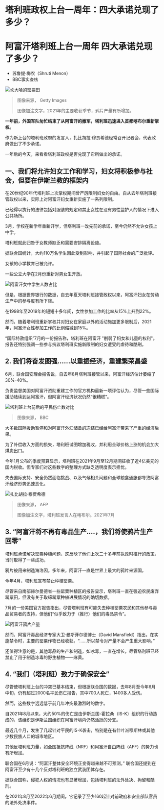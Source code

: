 # 塔利班政权上台一周年：四大承诺兑现了多少？

#  阿富汗塔利班上台一周年 四大承诺兑现了多少？

  * 苏鲁提·梅农（Shruti Menon） 
  * BBC事实查核 


![坎大哈的罂粟田](_126258865_opium_poppy_.jpg)

> 图像来源，  Getty Images
>
> 图像加注文字，2021年的主要收获季节，鸦片产量有所增加。

**一年前，外国军队匆忙结束了从阿富汗的撤军，塔利班迅速进入首都喀布尔重新掌权。**

作为新上台的塔利班政府的发言人，扎比胡拉·穆贾希德经常召开记者会，代表政府做出了不少承诺。

一年后的今天，来看看塔利班政权是否兑现了它所做出的承诺。

##  一、我们将允许妇女工作和学习，妇女将积极参与社会，但要在伊斯兰教的框架内

在20世纪90年代塔利班上次掌权期间曾严厉限制妇女的自由。自从去年塔利班接管政权以来，实际上对阿富汗妇女重新实施了一系列限制。

已经得以执行的法律包括对服装的规定和禁止女性在没有男性监护人的情况下进入公共场所。

3月，学校在新学年重新开学，但塔利班一改先前的承诺，至今仍然不允许女孩上中学。

塔利班就此归咎于女教师缺乏和需要安排隔离设施。

据联合国统计，大约110万名学生因此受到影响，并引起了国际社会的广泛批评。

女孩的小学教育已被允许。

一些公立大学在2月份重新对男女生开放。

![阿富汗女中学生人数占比](_126326525_afghanistan_girls_secondary_school_chinese_2022-nc_640-nc.png)

但是，根据世界银行的数据，自去年夏天塔利班接管政权以来，阿富汗妇女在劳动生产中的参与度有所下降。

在1998年至2019年的短短十多年间，女性参加工作的比率从15%上升到22%。

然而，随着塔利班重新掌权并对妇女在家庭以外的活动施加更多限制后，2021年，阿富汗女性参加工作的比例缩减到15%。

“国际特赦组织”7月的一份报告称，塔利班在阿富汗 "削弱了妇女和儿童的权利"。 报告还特别强调一些参与抗议塔利班实施新限制的妇女遭受的虐待和酷刑。

##  2\. 我们将奋发图强......以重振经济，重建繁荣昌盛

6月，联合国安理会报告说，自去年8月塔利班接管以来，阿富汗经济估计萎缩了30%-40%。

负责监督美国对阿富汗资助重建工作的官方机构最新一项评估认为，尽管一些国际援助陆续到达阿富汗，但阿富汗经济状况仍然“很糟糕”。

![塔利班上台前后的平民伤亡数对比](_126326524_afg_casualties-nc.jpg)

> 图像来源，  BBC

大多数国际援助暂停和对阿富汗外汇储备的冻结已经给阿富汗带来了严重的经济后果。

为了补偿收入方面的损失，塔利班试图增加税收，并利用全球价格上涨的机会加大煤炭出口。

今年1月公布的季度预算显示，塔利班在2021年9月至12月期间征收了近4亿美元的国内税收。但专家们对这些数字的整理方式缺乏透明度表示担忧。

失去国际支持、安全仍然面临挑战、以及气候相关问题和全球粮食通胀都导致阿富汗经济形势迅速恶化。

![扎比胡拉·穆贾希德](_126327905_b8032f7a-9e11-4b70-94ab-3472cafa9f12.jpg)

> 图像来源，  AFP
>
> 图像加注文字，塔利班发言人在喀布尔。2021年7月

##  3\. “阿富汗将不再有毒品生产....，我们将使鸦片生产回零”

塔利班承诺解决罂粟种植问题，这反映了他们上次二十多年前执政时推行的政策，当时取得了一些成功。

鸦片被用来制造海洛因。多年来，阿富汗一直是世界上最大的鸦片来源国。

今年4月，塔利班宣布禁止种植罂粟。

尽管来自南部赫尔曼德省一些罂粟种植区的报告显示，塔利班一直在强迫农民废弃罂粟田，但没有关于取缔罂粟种植进展情况的确切数据。

7月的一份美国官方报告指出，尽管塔利班有可能失去种植罂粟农民和其他参与毒品贸易者的支持，但他们“似乎致力于（推行）他们的毒品禁令”。

![阿富汗鸦片产量](_120239557_afg.jpg)

然而，阿富汗毒品经济专家大卫·曼斯菲尔德博士（David Mansfield）指出，在实施禁令时，主要的罂粟作物已经收获。“......所以禁令对产量不会产生重大影响。”

还值得注意的是，其他毒品的生产和制造，如冰毒，一直在增长，尽管塔利班已经禁止了用于制造冰毒的野生植物——麻黄。

##  4\. “我们（塔利班）致力于确保安全”

尽管使塔利班上台的冲突已基本结束，但根据联合国的数据，去年8月至今年6月中旬，仍有超过2000名平民伤亡报告，其中700人死亡，1400多人受伤。

然而，这些数字远远低于前几年冲突最激烈时的数字。

自2021年8月以来，大约50%的伤亡是由伊斯兰国-霍拉桑（IS-K）组织的行动造成的，该组织是伊斯兰国组织在阿富汗境内仍然活跃的分支。

最近几个月，发生了几起针对平民的IS-K袭击，特别是在有什叶派穆斯林或其他少数民族人口的城市地区。

其他反塔利班力量，如全国抵抗阵线（NRF）和阿富汗自由阵线（AFF）的势力也有所增加。

联合国在6月说：“阿富汗整体安全环境正变得越来越不可预测。” 联合国还提到在阿富汗至少有十几个反对塔利班的独立武装团体存在。

据联合国称，侵犯人权的情况也有显著增加，包括塔利班的法外处决、拘留和酷刑。

在2021年8月至2022年6月期间，它记录了至少160起针对前政府和安全部队官员的法外处决事件。


